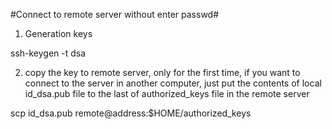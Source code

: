 #Connect to remote server without enter passwd#
1. Generation keys 

ssh-keygen -t dsa

2. copy the key to remote server, only for the first time, if you want to connect to the server in another computer, just put the contents of local id_dsa.pub file to the last of authorized_keys file in the remote server

scp id_dsa.pub remote@address:$HOME/authorized_keys
